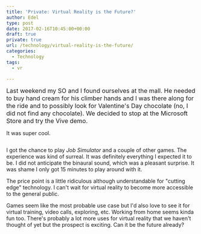 ```yaml
---
title: 'Private: Virtual Reality is the Future?'
author: Edel
type: post
date: 2017-02-16T10:45:00+00:00
draft: true
private: true
url: /technology/virtual-reality-is-the-future/
categories:
  - Technology
tags:
  - vr

---
```

<span style="font-size: 16px;">Last weekend my SO and I found ourselves at the mall. He needed to buy hand cream for his climber hands and I was there along for the ride and to possibly look for Valentine's Day chocolate (no, I did not find any chocolate). We decided to stop at the Microsoft Store and try the Vive demo.</span>

It was super cool.

[<img src="https://i1.wp.com/edelgrace.me/blog/wp-content/uploads/2017/02/wp-image-1352981800jpg.jpg?resize=663%2C1179" alt="" class="wp-image-207 alignnone size-full"  data-recalc-dims="1" />][1]

I got the chance to play _Job Simulator_ and a couple of other games. The experience was kind of surreal. It was definitely everything I expected it to be. I did not anticipate the binaural sound, which was a pleasant surprise. It was shame I only got 15 minutes to play around with it.

The price point is a little ridiculous although understandable for "cutting edge" technology. I can't wait for virtual reality to become more accessible to the general public.

Games seem like the most probable use case but I'd also love to see it for virtual training, video calls, exploring, etc. Working from home seems kinda fun too. There's probably a lot more uses for virtual reality that we haven't thought of yet but the prospect is exciting. Can it be the future already?

 [1]: https://i1.wp.com/edelgrace.me/blog/wp-content/uploads/2017/02/wp-image-1352981800jpg.jpg